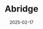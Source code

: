 ---  
layout: startup_page  
title: "Abridge"  
id: "abridge.com"  
permalink: "/abridgeabridge.com02172025/"  
website: "https://www.abridge.com/"  
funding_round: "Series D"  
funding_amount: "$250M"  
investors: "Elad Gil, IVP, Bessemer Venture Partners, California Health Care Foundation, CapitalG, CVS Health Ventures, K. Ventures, Lightspeed Venture Partners, NVentures (NVIDIA’s venture capital arm), Redpoint Ventures, Spark Capital, SV Angel"  
about: "Abridge is a generative AI platform for clinical conversations that transforms medical conversations into clinically useful and billable documentation at the point of care, reducing administrative burden and clinician burnout while improving patient experience. The platform integrates data, recognizes medical problems, and integrates them into the electronic health record for doctors to focus more on patient care."  
markets: "AI, Healthtech"  
hq: "San Francisco, California, United States"  
founded_year: "2018"  
linkedin: "https://www.linkedin.com/company/abridgehq"  
twitter: "https://twitter.com/AbridgeHQ"  
instagram: ""  
facebook: "https://www.facebook.com/AbridgeHQ"  
crunchbase: "https://www.crunchbase.com/organization/abridge-d1a4"  
pitchbook: "https://pitchbook.com/profiles/company/268134-40"  

date_display: "17-Feb-2025"  
date: "2025-02-17"

# SEO Optimization  
meta_title: "Abridge - Series D Funding ($250M)"  
meta_description: "Abridge, Abridge is a generative AI platform for clinical conversations that transforms medical conversations into clinically useful and billable documentation..."  
meta_keywords: "Abridge, AI, Healthtech, Series D funding"  
canonical_url: "https://startup.projectstartups.com/abridgeabridge.com02172025/"  
---